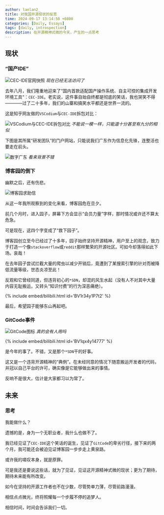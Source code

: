 ```yaml
---
author: lanlan2_
title: 对我国开源现状的反思
time: 2024-09-17 13:14:50 +0800
categories: [Daily, Essays]
tags: [daily, introspection]
description: 在开源精神式微的今天，产生的一点思考
---
```


## 现状

### “国产IDE”

![CEC-IDE官网快照]("https://static.oschina.net/uploads/space/2023/0824/190218_AxW8_2720166.png")
_现在已经无法访问了_

去年八月，我们隆重地迎来了“国内首款适配国产操作系统、自主可控的集成开发环境工具“：`CEC-IDE`。老实说，这件事自始自终都是彻底的笑话，我也哭笑不得————过了二十多年，我们的山寨和搞笑水平都还是世界一流的。

这是知乎网友做的`VSCodium`与`CEC-IDE`拆包对比：

![VSCodium与CEC-IDE拆包对比]("https://pic1.zhimg.com/v2-14e624bd1dbace5ffe9f71e28b3081b7_r.jpg?source=1def8aca")
_不能说一模一样，只能道十分甚至有九分的相似_

下图是其所属“研发团队”的门户网站，只能说我们广东作为信息化先锋，连整活也要走在前头。

![数字广东]("https://picx.zhimg.com/80/v2-56d7c66852e0a92de78a3a0f4fca512c_720w.webp?source=1def8aca")
_看来背景不错_

### 博客园的倒下

幽默之后，还有伤悲。

![博客园求助信](https://img.picui.cn/free/2024/09/17/66e926d308ec8.jpg)

从这一年我所观察到的变化来看，博客园危在旦夕。

前几个月时，进入园子，屏幕下方会显示“会员力量”字样，那时情况或许还不算太危急。

可是现在，这四个字变成了“救下园子”。

博客园创立至今已经过了十多年，园子始终坚持开源精神，用户至上的观念，致力于打造一个像`stackoverflow`或`reddit`那样繁荣的开源社区。可如今却落得如此下场。哀哉！

在去年园子尝试拦截大量的爬虫以减少开销后，竟遭到了某搜索引擎的针对而被降低流量等级，世态炎凉至此！

反观和它曾经同道，但违背初心的`*SDN`，却混的风生水起（没有人不对其中大量内容无耻搬运，又转头“知识付费”的行为深恶痛绝）。

{% include embed/bilibili.html id='BV1r34y1P7t2' %}

最后，希望园子能够东山再起吧。

### GitCode事件

![GitCode图标](https://i-blog.csdnimg.cn/blog_migrate/6b9131f83bd16d404ee177675d0c86ff.png)
_真的会有人用吗_

{% include embed/bilibili.html id='BV1qx4y14777' %}

是今年的事了。不错，又是那个`*SDN`干的好事。

这又是一个违背开源精神的“典例”。在未经同意的情况下随意搬运开发者的代码，并冠以自己平台的许可，确实像是它能够做出来的事情。

反响不是很大，估计是大家都习以为常了。

## 未来

### 思考

我能做什么？

遗憾的是，身为一个无职业者，我什么也做不了。

我已经见证了`CEC-IDE`这个笑话的诞生，见证了`GitCode`的卑劣行径，接下来的两个月，我可能还会被迫见证博客园一步步走上黄泉路。

或许我的嗟叹本身，就是原罪。

可是我还是要说这些话，就为了见证，见证这开源精神式微的现状；更为了期待，期待未来能有所改变。

如今在坚持的开源工作者也不在少数，尽管势单力薄，尽管前路漫漫。

相信点点微光，终将照耀每一个步履不停的追梦人。

相信时间，时间会告诉我们一切。